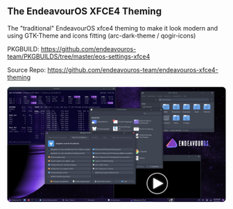 ## The EndeavourOS XFCE4 Theming

The "traditional" EndeavourOS xfce4 theming to make it look modern and using GTK-Theme and icons fitting (arc-dark-theme / qogir-icons)

PKGBUILD:
https://github.com/endeavouros-team/PKGBUILDS/tree/master/eos-settings-xfce4

Source Repo:
https://github.com/endeavouros-team/endeavouros-xfce4-theming

![eos-xfce4](https://raw.githubusercontent.com/endeavouros-team/endeavouros-DE-fixes/main/xfce4/xfce4.png)
